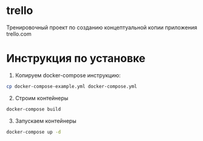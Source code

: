 # trello
Тренировочный проект по созданию концептуальной копии приложения trello.com

# Инструкция по установке
1. Копируем docker-compose инструкцию:
```bash
cp docker-compose-example.yml docker-compose.yml
```
2. Строим контейнеры
```bash
docker-compose build
```
3. Запускаем контейнеры
```bash
docker-compose up -d
```
